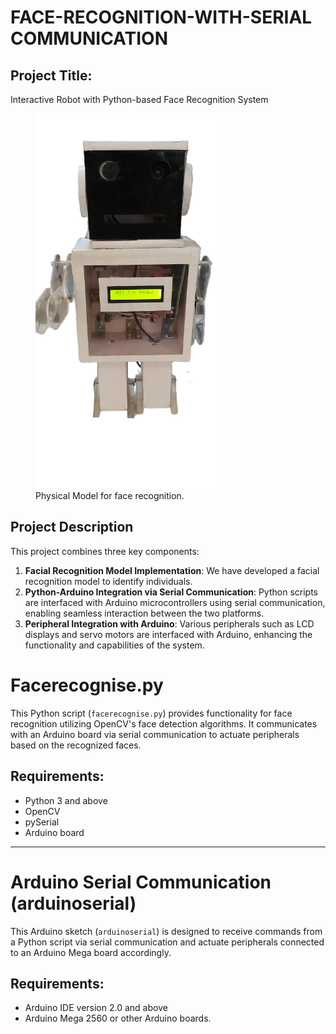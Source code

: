 # FACE-RECOGNITION-WITH-SERIAL COMMUNICATION

## Project Title:
Interactive Robot with Python-based Face Recognition System

<figure>
  <img src="robo.png" alt="Image" style="width:300px;height:600px;">
  <figcaption>Physical Model for face recognition.</figcaption>
</figure>

## Project Description

This project combines three key components: 
1. **Facial Recognition Model Implementation**: We have developed a facial recognition model to identify individuals.
2. **Python-Arduino Integration via Serial Communication**: Python scripts are interfaced with Arduino microcontrollers using serial communication, enabling seamless interaction between the two platforms.
3. **Peripheral Integration with Arduino**: Various peripherals such as LCD displays and servo motors are interfaced with Arduino, enhancing the functionality and capabilities of the system.


# Facerecognise.py

This Python script (`facerecognise.py`) provides functionality for face recognition utilizing OpenCV's face detection algorithms. It communicates with an Arduino board via serial communication to actuate peripherals based on the recognized faces.


## Requirements:
- Python 3 and above
- OpenCV
- pySerial
- Arduino board

---

# Arduino Serial Communication (arduinoserial)

This Arduino sketch (`arduinoserial`) is designed to receive commands from a Python script via serial communication and actuate peripherals connected to an Arduino Mega board accordingly.


## Requirements:
- Arduino IDE  version 2.0 and above
- Arduino Mega 2560 or other Arduino boards.


